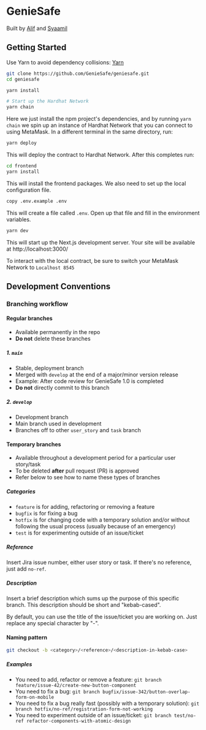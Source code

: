 # GenieSafe
Built by [Alif](https://github.com/alifmazli) and [Syaamil](https://github.com/escornbar)

## Getting Started

Use Yarn to avoid dependency collisions: [Yarn](https://classic.yarnpkg.com/en/docs/install)

```bash
git clone https://github.com/GenieSafe/geniesafe.git
cd geniesafe

yarn install

# Start up the Hardhat Network
yarn chain
```

Here we just install the npm project's dependencies, and by running `yarn chain` we spin up an instance of Hardhat Network that you can connect to using MetaMask. In a different terminal in the same directory, run:

```bash
yarn deploy
```

This will deploy the contract to Hardhat Network. After this completes run:

```bash
cd frontend
yarn install
```

This will install the frontend packages. We also need to set up the local configuration file.

```bash
copy .env.example .env
```

This will create a file called `.env`. Open up that file and fill in the environment variables.

```bash
yarn dev
```

This will start up the Next.js development server. Your site will be available at http://localhost:3000/

To interact with the local contract, be sure to switch your MetaMask Network to `Localhost 8545`

## Development Conventions

### Branching workflow

#### Regular branches

- Available permanently in the repo
- **Do not** delete these branches

##### 1. `main`

- Stable, deployment branch
- Merged with `develop` at the end of a major/minor version release
- Example: After code review for GenieSafe 1.0 is completed
- **Do not** directly commit to this branch

##### 2. `develop`

- Development branch
- Main branch used in development
- Branches off to other `user_story` and `task` branch

#### Temporary branches

- Available throughout a development period for a particular user story/task
- To be deleted **after** pull request (PR) is approved
- Refer below to see how to name these types of branches

##### Categories

- `feature` is for adding, refactoring or removing a feature
- `bugfix` is for fixing a bug
- `hotfix` is for changing code with a temporary solution and/or without following the usual process (usually because of an emergency)
- `test` is for experimenting outside of an issue/ticket

##### Reference

Insert Jira issue number, either user story or task. If there's no reference, just add `no-ref`.

##### Description

Insert a brief description which sums up the purpose of this specific branch. This description should be short and "kebab-cased".

By default, you can use the title of the issue/ticket you are working on. Just replace any special character by "-".

#### Naming pattern
```bash
git checkout -b <category>/<reference>/<description-in-kebab-case>
```

##### Examples

- You need to add, refactor or remove a feature: `git branch feature/issue-42/create-new-button-component`
- You need to fix a bug: `git branch bugfix/issue-342/button-overlap-form-on-mobile`
- You need to fix a bug really fast (possibly with a temporary solution): `git branch hotfix/no-ref/registration-form-not-working`
- You need to experiment outside of an issue/ticket: `git branch test/no-ref refactor-components-with-atomic-design`
